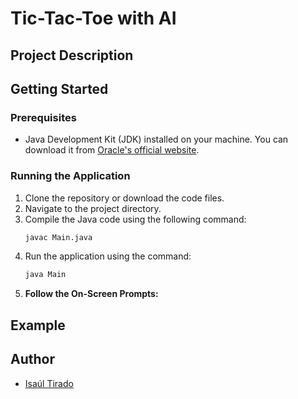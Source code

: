 # Tic-Tac-Toe with AI

## Project Description

## Getting Started 

### Prerequisites

- Java Development Kit (JDK) installed on your machine. You can download it from [Oracle's official website](https://www.oracle.com/java/technologies/javase-downloads.html).

### Running the Application

1. Clone the repository or download the code files.
2. Navigate to the project directory.
3. Compile the Java code using the following command:
   ```sh
   javac Main.java
   ```
4. Run the application using the command:
   ```sh
   java Main
   ```
5. **Follow the On-Screen Prompts:**

## Example


## Author

- [Isaúl Tirado](https://github.com/isaultirado77)
